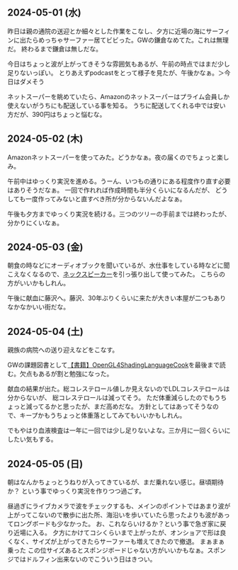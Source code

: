 ## 2024-05-01 (水)

昨日は親の通院の送迎とか細々とした作業をこなし、夕方に近場の海にサーフィンに出たらめっちゃサーファー居てビビった。GWの鎌倉なめてた。これは無理だ。
終わるまで鎌倉は無しだな。

今日はちょっと波が上がってきそうな雰囲気もあるが、午前の時点ではまだ少し足りないっぽい。
とりあえずpodcastをとって様子を見たが、午後かなぁ。＞今日はダメそう

ネットスーパーを眺めていたら、Amazonのネットスーパーはプライム会員しか使えないがうちにも配送している事を知る。
うちに配送してくれる中では安い方だが、390円はちょっと悩むな。

## 2024-05-02 (木)

Amazonネットスーパーを使ってみた。どうかなぁ。夜の届くのでちょっと楽しみ。

午前中はゆっくり実況を進める。うーん、いつもの通りにある程度作り直す必要はありそうだなぁ。
一回で作れれば作成時間も半分くらいになるんだが、
どうしても一度作ってみないと直すべき所が分からないんだよなぁ。

午後も夕方までゆっくり実況を続ける。三つのツリーの手前までは終わったが、分かりにくいなぁ。

## 2024-05-03 (金)

朝食の時などにオーディオブックを聞いているが、水仕事をしている時などに聞こえなくなるので、[ネックスピーカー](%E3%83%8D%E3%83%83%E3%82%AF%E3%82%B9%E3%83%94%E3%83%BC%E3%82%AB%E3%83%BC)を引っ張り出して使ってみた。
こちらの方がいいかもしれん。

午後に献血に藤沢へ。藤沢、30年ぶりくらいに来たが大きい本屋が二つもありなかなかいい街だな。

## 2024-05-04 (土)

親族の病院への送り迎えなどをこなす。

GWの課題図書として[【書籍】OpenGL4ShadingLanguageCook](%E3%80%90%E6%9B%B8%E7%B1%8D%E3%80%91OpenGL4ShadingLanguageCook)を最後まで読む。欠点もあるが割と勉強になった。

献血の結果が出た。総コレステロール値しか見えないのでLDLコレステロールは分からないが、
総コレステロールは減ってそう。
ただ体重減らしたのでもうちょっと減ってるかと思ったが、まだ高めだな。
方針としてはあってそうなので、キープかもうちょっと体重落としてみてもいいかもしれん。

でもやはり血液検査は一年に一回では少し足りないよな。三か月に一回くらいにしたい気もする。

## 2024-05-05 (日)

朝はなんかちょっとうねりが入ってきているが、まだ乗れない感じ。昼頃期待か？
という事でゆっくり実況を作りつつ過ごす。

昼過ぎにライブカメラで波をチェックするも、メインのポイントではあまり波が上がってこないので散歩に出た所、海沿いを歩いていたら思ったよりも波があってロングボードも少なかった。
お、これならいけるか？という事で急ぎ家に戻り近場に入る。
夕方にかけてコシくらいまで上がったが、オンショアで形は良くなく、サイズが上がってきたらサーファーも増えてきたので撤退。
まぁまぁ乗った
この位サイズあるとスポンジボードじゃない方がいいかもなぁ。スポンジではドルフィン出来ないのでこういう日はきつい。